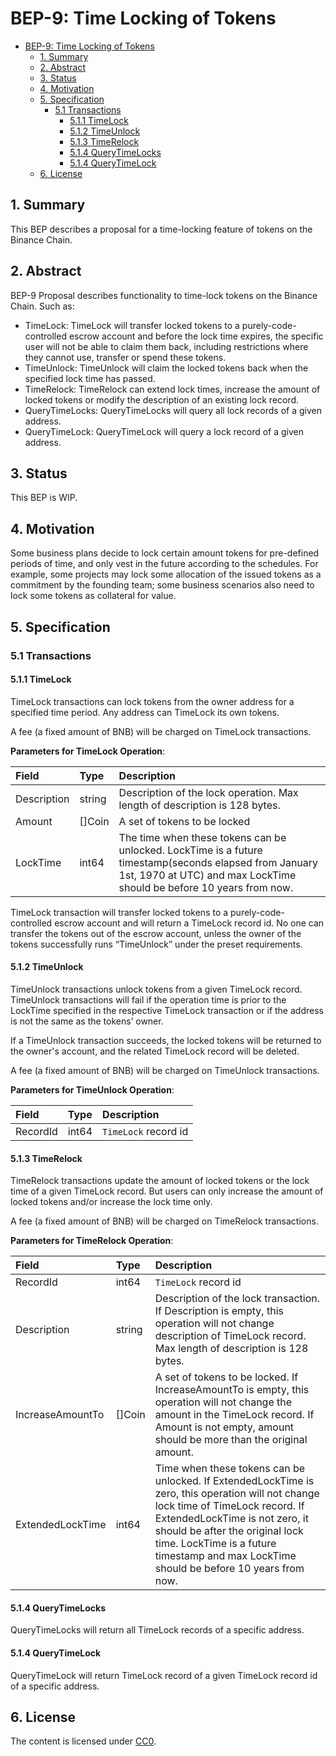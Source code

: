 # BEP-9: Time Locking of Tokens

- [BEP-9: Time Locking of Tokens](#bep-9-time-locking-of-tokens)
  - [1. Summary](#1-summary)
  - [2. Abstract](#2-abstract)
  - [3. Status](#3-status)
  - [4. Motivation](#4-motivation)
  - [5. Specification](#5-specification)
    - [5.1 Transactions](#51-transactions)
      - [5.1.1 TimeLock](#511-timelock)
      - [5.1.2 TimeUnlock](#512-timeunlock)
      - [5.1.3 TimeRelock](#513-timerelock)
      - [5.1.4 QueryTimeLocks](#514-querytimelocks)
      - [5.1.4 QueryTimeLock](#514-querytimelock)
  - [6. License](#6-license)

## 1.  Summary 

This BEP describes a proposal for a time-locking feature of tokens on the Binance Chain.

## 2.  Abstract

BEP-9 Proposal describes functionality to time-lock tokens on the Binance Chain. Such as:

+ TimeLock: TimeLock will transfer locked tokens to a purely-code-controlled escrow account and before the lock time expires, the specific user will not be able to claim them back, including restrictions where they cannot use, transfer or spend these tokens.
+ TimeUnlock: TimeUnlock will claim the locked tokens back when the specified lock time has passed.
+ TimeRelock: TimeRelock can extend lock times, increase the amount of locked tokens or modify the description of an existing lock record.
+ QueryTimeLocks: QueryTimeLocks will query all lock records of a given address.
+ QueryTimeLock: QueryTimeLock will query a lock record of a given address.


## 3.  Status

This BEP is WIP.

## 4.  Motivation

Some business plans decide to lock certain amount tokens for pre-defined periods of time, and only vest in the future according to the schedules.
For example, some projects may lock some allocation of the issued tokens as a commitment by the founding team; some business scenarios also need to lock some tokens as collateral for value.

## 5.  Specification

###  5.1 Transactions

#### 5.1.1 TimeLock

TimeLock transactions can lock tokens from the owner address for a specified time period. Any address can TimeLock its own tokens. 

A fee (a fixed amount of BNB) will be charged on TimeLock transactions.

**Parameters for TimeLock Operation**:

| **Field**    | **Type** | **Description**                                              |
| :------------ | :-------- | :------------------------------------------------------------ |
| Description   | string  | Description of the lock operation. Max length of description is 128 bytes. |
| Amount        | []Coin   | A set of tokens to be locked |
| LockTime      | int64  | The time when these tokens can be unlocked. LockTime is a future timestamp(seconds elapsed from January 1st, 1970 at UTC) and max LockTime should be before 10 years from now.  |

TimeLock transaction will transfer locked tokens to a purely-code-controlled escrow account and will return a TimeLock record id. No one can transfer the tokens out of the escrow account, unless the owner of the tokens successfully runs “TimeUnlock” under the preset requirements.

#### 5.1.2 TimeUnlock

TimeUnlock transactions unlock tokens from a given TimeLock record. TimeUnlock transactions will fail if the operation time is prior to the LockTime specified in the respective TimeLock transaction or if the address is not the same as the tokens’ owner.

If a TimeUnlock transaction succeeds, the locked tokens will be returned to the owner's account, and the related TimeLock record will be deleted.

A fee (a fixed amount of BNB) will be charged on TimeUnlock transactions.


**Parameters for TimeUnlock Operation**:

| **Field**    | **Type** | **Description**                                              |
| :------------ | :-------- | :------------------------------------------------------------ |
| RecordId   | int64  | `TimeLock` record id |

#### 5.1.3 TimeRelock

TimeRelock transactions update the amount of locked tokens or the lock time of a given TimeLock record. But users can only increase the amount of locked tokens and/or increase the lock time only.

A fee (a fixed amount of BNB) will be charged on TimeRelock transactions.


**Parameters for TimeRelock Operation**:

| **Field**    | **Type** | **Description**                                              |
| :------------ | :-------- | :------------------------------------------------------------ |
| RecordId    | int64  | `TimeLock` record id |
| Description   | string  | Description of the lock transaction. If Description is empty, this operation will not change description of TimeLock record. Max length of description is 128 bytes. |
| IncreaseAmountTo      | []Coin  | A set of tokens to be locked. If IncreaseAmountTo is empty, this operation will not change the amount in the TimeLock record. If Amount is not empty, amount should be more than the original amount. |
| ExtendedLockTime      | int64  | Time when these tokens can be unlocked. If ExtendedLockTime is zero, this operation will not change lock time of TimeLock record. If ExtendedLockTime is not zero, it should be after the original lock time. LockTime is a future timestamp and max LockTime should be before 10 years from now. |

#### 5.1.4 QueryTimeLocks

QueryTimeLocks will return all TimeLock records of a specific address.

#### 5.1.4 QueryTimeLock

QueryTimeLock will return TimeLock record of a given TimeLock record id of a specific address.

## 6. License

The content is licensed under [CC0](https://creativecommons.org/publicdomain/zero/1.0/).

